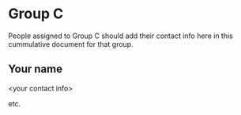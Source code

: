# Group C

People assigned to Group C should add their contact info here in this
cummulative document for that group.

## Your name

&lt;your contact info&gt;

etc.
